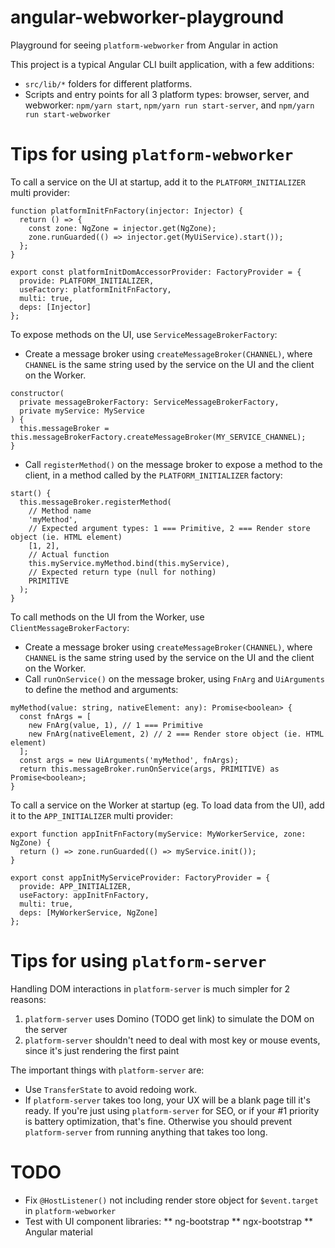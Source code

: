 # angular-webworker-playground

Playground for seeing `platform-webworker` from Angular in action

This project is a typical Angular CLI built application, with a few additions:
* `src/lib/*` folders for different platforms.
* Scripts and entry points for all 3 platform types: browser, server, and webworker:
`npm/yarn start`, `npm/yarn run start-server`, and `npm/yarn run start-webworker`

# Tips for using `platform-webworker`

To call a service on the UI at startup, add it to the `PLATFORM_INITIALIZER` multi provider:
```
function platformInitFnFactory(injector: Injector) {
  return () => {
    const zone: NgZone = injector.get(NgZone);
    zone.runGuarded(() => injector.get(MyUiService).start());
  };
}

export const platformInitDomAccessorProvider: FactoryProvider = {
  provide: PLATFORM_INITIALIZER,
  useFactory: platformInitFnFactory,
  multi: true,
  deps: [Injector]
};
```

To expose methods on the UI, use `ServiceMessageBrokerFactory`:
* Create a message broker using `createMessageBroker(CHANNEL)`, where `CHANNEL` is the same
string used by the service on the UI and the client on the Worker.
```
constructor(
  private messageBrokerFactory: ServiceMessageBrokerFactory,
  private myService: MyService
) {
  this.messageBroker = this.messageBrokerFactory.createMessageBroker(MY_SERVICE_CHANNEL);
}
```
* Call `registerMethod()` on the message broker to expose a method to the client, in a method
called by the `PLATFORM_INITIALIZER` factory:
```
start() {
  this.messageBroker.registerMethod(
    // Method name
    'myMethod',
    // Expected argument types: 1 === Primitive, 2 === Render store object (ie. HTML element) 
    [1, 2],
    // Actual function
    this.myService.myMethod.bind(this.myService),
    // Expected return type (null for nothing)
    PRIMITIVE
  );
}
```

To call methods on the UI from the Worker, use `ClientMessageBrokerFactory`:
* Create a message broker using `createMessageBroker(CHANNEL)`, where `CHANNEL` is the same
 string used by the service on the UI and the client on the Worker.
* Call `runOnService()` on the message broker, using `FnArg` and `UiArguments` to define the method and arguments:
```
myMethod(value: string, nativeElement: any): Promise<boolean> {
  const fnArgs = [
    new FnArg(value, 1), // 1 === Primitive
    new FnArg(nativeElement, 2) // 2 === Render store object (ie. HTML element)
  ];
  const args = new UiArguments('myMethod', fnArgs);
  return this.messageBroker.runOnService(args, PRIMITIVE) as Promise<boolean>;
}
```

To call a service on the Worker at startup (eg. To load data from the UI), add it to the `APP_INITIALIZER` multi provider:
```
export function appInitFnFactory(myService: MyWorkerService, zone: NgZone) {
  return () => zone.runGuarded(() => myService.init());
}

export const appInitMyServiceProvider: FactoryProvider = {
  provide: APP_INITIALIZER,
  useFactory: appInitFnFactory,
  multi: true,
  deps: [MyWorkerService, NgZone]
};
```

# Tips for using `platform-server`

Handling DOM interactions in `platform-server` is much simpler for 2 reasons:

1. `platform-server` uses Domino (TODO get link) to simulate the DOM on the server
2. `platform-server` shouldn't need to deal with most key or mouse events, since it's just rendering the first paint

The important things with `platform-server` are:
* Use `TransferState` to avoid redoing work.
* If `platform-server` takes too long, your UX will be a blank page till it's ready.
If you're just using `platform-server` for SEO, or if your #1 priority is battery optimization, that's fine.
Otherwise you should prevent `platform-server` from running anything that takes too long. 

# TODO

* Fix `@HostListener()` not including render store object for `$event.target` in `platform-webworker`
* Test with UI component libraries:
** ng-bootstrap
** ngx-bootstrap
** Angular material
